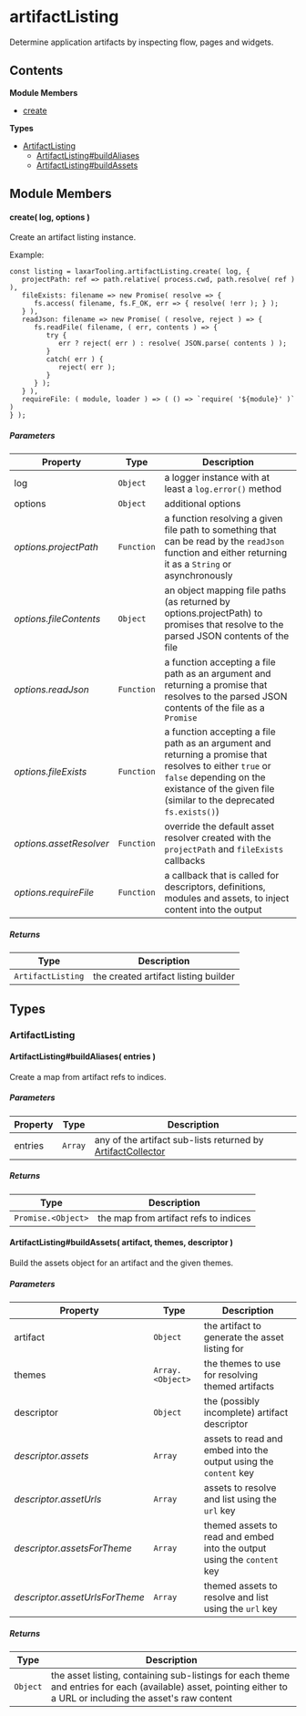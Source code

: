
# artifactListing

Determine application artifacts by inspecting flow, pages and widgets.

## Contents

**Module Members**
- [create](#create)

**Types**
- [ArtifactListing](#ArtifactListing)
  - [ArtifactListing#buildAliases](#ArtifactListing#buildAliases)
  - [ArtifactListing#buildAssets](#ArtifactListing#buildAssets)

## Module Members
#### <a name="create"></a>create( log, options )
Create an artifact listing instance.

Example:

    const listing = laxarTooling.artifactListing.create( log, {
       projectPath: ref => path.relative( process.cwd, path.resolve( ref ) ),
       fileExists: filename => new Promise( resolve => {
          fs.access( filename, fs.F_OK, err => { resolve( !err ); } );
       } ),
       readJson: filename => new Promise( ( resolve, reject ) => {
          fs.readFile( filename, ( err, contents ) => {
             try {
                err ? reject( err ) : resolve( JSON.parse( contents ) );
             }
             catch( err ) {
                reject( err );
             }
          } );
       } ),
       requireFile: ( module, loader ) => ( () => `require( '${module}' )` )
    } );

##### Parameters
| Property | Type | Description |
| -------- | ---- | ----------- |
| log | `Object` |  a logger instance with at least a `log.error()` method |
| options | `Object` |  additional options |
| _options.projectPath_ | `Function` |  a function resolving a given file path to something that can be read by the `readJson` function and either returning it as a `String` or asynchronously |
| _options.fileContents_ | `Object` |  an object mapping file paths (as returned by options.projectPath) to promises that resolve to the parsed JSON contents of the file |
| _options.readJson_ | `Function` |  a function accepting a file path as an argument and returning a promise that resolves to the parsed JSON contents of the file as a `Promise` |
| _options.fileExists_ | `Function` |  a function accepting a file path as an argument and returning a promise that resolves to either `true` or `false` depending on the existance of the given file (similar to the deprecated `fs.exists()`) |
| _options.assetResolver_ | `Function` |  override the default asset resolver created with the `projectPath` and `fileExists` callbacks |
| _options.requireFile_ | `Function` |  a callback that is called for descriptors, definitions, modules and assets, to inject content into the output |

##### Returns
| Type | Description |
| ---- | ----------- |
| `ArtifactListing` |  the created artifact listing builder |

## Types
### <a name="ArtifactListing"></a>ArtifactListing

#### <a name="ArtifactListing#buildAliases"></a>ArtifactListing#buildAliases( entries )
Create a map from artifact refs to indices.

##### Parameters
| Property | Type | Description |
| -------- | ---- | ----------- |
| entries | `Array` |  any of the artifact sub-lists returned by [ArtifactCollector](#ArtifactCollector) |

##### Returns
| Type | Description |
| ---- | ----------- |
| `Promise.<Object>` |  the map from artifact refs to indices |

#### <a name="ArtifactListing#buildAssets"></a>ArtifactListing#buildAssets( artifact, themes, descriptor )
Build the assets object for an artifact and the given themes.

##### Parameters
| Property | Type | Description |
| -------- | ---- | ----------- |
| artifact | `Object` |  the artifact to generate the asset listing for |
| themes | `Array.<Object>` |  the themes to use for resolving themed artifacts |
| descriptor | `Object` |  the (possibly incomplete) artifact descriptor |
| _descriptor.assets_ | `Array` |  assets to read and embed into the output using the `content` key |
| _descriptor.assetUrls_ | `Array` |  assets to resolve and list using the `url` key |
| _descriptor.assetsForTheme_ | `Array` |  themed assets to read and embed into the output using the `content` key |
| _descriptor.assetUrlsForTheme_ | `Array` |  themed assets to resolve and list using the `url` key |

##### Returns
| Type | Description |
| ---- | ----------- |
| `Object` |  the asset listing, containing sub-listings for each theme and entries for each (available) asset, pointing either to a URL or including the asset's raw content |
